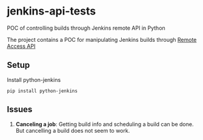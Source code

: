 # jenkins-api-tests
POC of controlling builds through Jenkins remote API in Python

The project contains a POC for manipulating Jenkins builds through [Remote Access API](https://www.jenkins.io/doc/book/using/remote-access-api)

## Setup
Install python-jenkins

```commandline
pip install python-jenkins
```

## Issues
1. **Canceling a job**:
Getting build info and scheduling a build can be done.
But cancelling a build does not seem to work.